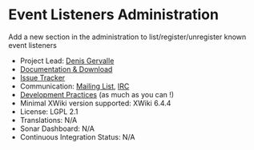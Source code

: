 # Event Listeners Administration 

Add a new section in the administration to list/register/unregister known event listeners

* Project Lead: [Denis Gervalle](http://www.xwiki.org/xwiki/bin/view/XWiki/dgervalle) 
* [Documentation & Download](http://extensions.xwiki.org/xwiki/bin/view/Extension/Event+Listeners+Administration) 
* [Issue Tracker](http://jira.xwiki.org/browse/LISTENADM) 
* Communication: [Mailing List](http://dev.xwiki.org/xwiki/bin/view/Community/MailingLists), [IRC](http://dev.xwiki.org/xwiki/bin/view/Community/IRC) 
* [Development Practices](http://dev.xwiki.org/xwiki/bin/view/Community/DevelopmentPractices) (as much as you can !)
* Minimal XWiki version supported: XWiki 6.4.4
* License: LGPL 2.1
* Translations: N/A 
* Sonar Dashboard: N/A 
* Continuous Integration Status: N/A 

